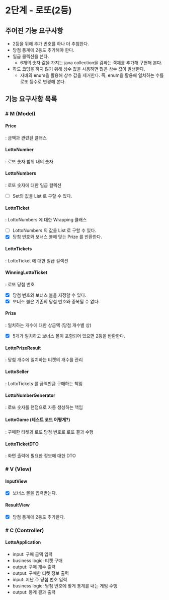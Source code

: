 # 2단계 - 로또(2등)
## 주어진 기능 요구사항
- 2등을 위해 추가 번호를 하나 더 추첨한다.
- 당첨 통계에 2등도 추가해야 한다.
- 일급 콜렉션을 쓴다.
    - 6개의 숫자 값을 가지는 java collection을 감싸는 객체를 추가해 구현해 본다.
- 하드 코딩을 하지 않기 위해 상수 값을 사용하면 많은 상수 값이 발생한다. 
    - 자바의 enum을 활용해 상수 값을 제거한다. 즉, enum을 활용해 일치하는 수를 로또 등수로 변경해 본다.

## 기능 요구사항 목록 
### # M (Model)
#### Price
: 금액과 관련된 클래스

#### LottoNumber
: 로또 숫자 범위 내의 숫자 

#### LottoNumbers
: 로또 숫자에 대한 일급 컬렉션 
- [ ] Set<LottoNumber>의 값을 List<Integer> 로 구할 수 있다. 

#### LottoTicket
: LottoNumbers 에 대한 Wrapping 클래스 
- [ ] LottoNumbers 의 값을 List<Integer> 로 구할 수 있다. 
- [x] 당첨 번호와 보너스 볼에 맞는 Prize 를 반환한다.

#### LottoTickets
: LottoTicket 에 대한 일급 컬렉션

#### WinningLottoTicket
: 로또 당첨 번호 
- [x] 당첨 번호와 보너스 볼을 지정할 수 있다.
- [x] 보너스 볼은 기존의 당첨 번호와 중복될 수 없다.
    
#### Prize
: 일치하는 개수에 대한 상금액 (당첨 개수별 상)
- [x] 5개가 일치하고 보너스 볼이 포함되어 있으면 2등을 반환한다.

#### LottoPrizeResult
: 당첨 개수에 일치하는 티켓의 개수를 관리 

#### LottoSeller
: LottoTickets 를 금액만큼 구매하는 책임 

#### LottoNumberGenerator
: 로또 숫자를 랜덤으로 자동 생성하는 책임 

#### LottoGame (테스트 코드 어떻게?)
: 구매한 티켓과 로또 당첨 번호로 로또 결과 수행 

#### LottoTicketDTO
: 화면 출력에 필요한 정보에 대한 DTO

### # V (View)
#### InputView
- [x] 보너스 볼을 입력받는다.

#### ResultView
- [x] 당첨 통계에 2등도 추가한다. 

### # C (Controller)
#### LottoApplication
- input: 구매 금액 입력
- business logic: 티켓 구매  
- output: 구매 개수 출력
- output: 구매한 티켓 정보 출력 
- input: 지난 주 당첨 번호 입력
- business logic: 당첨 번호에 맞게 통계를 내는 게임 수행 
- output: 통계 결과 출력 

